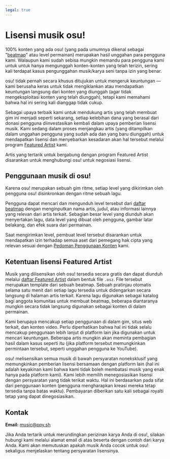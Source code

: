 ```yaml
---
legal: true
---
```


# Lisensi musik osu!

100% konten yang ada osu! (yang pada umumnya dikenal sebagai "[beatmap](/wiki/Beatmap)" atau level permainan) merupakan hasil unggahan para pengguna kami. Walaupun kami sudah sebisa mungkin memandu para pengguna kami untuk untuk hanya mengunggah konten-konten yang telah terizin, sering kali terdapat kasus pengunggahan musik/karya seni tanpa izin yang benar.

osu! tidak pernah secara khusus ditujukan untuk mengeruk keuntungan — kami berusaha keras untuk tidak mengiklankan atau mendapatkan keuntungan langsung dari konten yang diunggah (agar tidak mengeksploitasi konten yang telah diunggah), tetapi kami memahami bahwa hal ini sering kali dianggap tidak cukup.

Sebagai upaya terbaik kami untuk mendukung artis yang telah membuat gim ini menjadi seperti sekarang, setiap kelebihan dana yang berasal dari donasi pengguna diinvestasikan kembali dalam upaya pemberian lisensi musik. Kami sedang dalam proses menjangkau artis (yang ditampilkan dalam unggahan pengguna yang sudah ada dan yang baru diunggah) untuk mendapatkan lisensi dan menyebarkan kesadaran akan hal tersebut melalui program [Featured Artist](/wiki/Featured_Artists) kami.

Artis yang tertarik untuk bergabung dengan program Featured Artist disarankan untuk menghubungi osu! untuk negosiasi lisensi.

## Penggunaan musik di osu!

Karena osu! merupakan sebuah gim ritme, setiap level yang dikirimkan oleh pengguna osu! disinkronkan dengan ritme sebuah lagu.

Pengguna dapat mencari dan mengunduh level tersebut dari [daftar beatmap](https://osu.ppy.sh/beatmapsets) dengan menginputkan nama artis, judul, atau informasi lainnya yang relevan dari artis terkait. Sebagian besar level yang diunduh akan menyertakan lagu, data level yang dibuat oleh pengguna, gambar latar belakang, dan efek suara dari permainan.

Saat mengirimkan level, pembuat level tersebut disarankan untuk mendapatkan izin terhadap semua aset dari pemegang hak cipta yang relevan sesuai dengan [Pedoman Penggunaan Konten](/wiki/Rules/Content_Usage_Guidelines) kami.

## Ketentuan lisensi Featured Artist

Musik yang dilisensikan oleh osu! tersedia secara gratis dan dapat diunduh melalui [daftar Featured Artist](https://osu.ppy.sh/beatmaps/artists) dalam bentuk file `.osz`. File tersebut merupakan template dari sebuah beatmap. Sebuah pratinjau otomatis selama satu menit dari setiap lagu tersedia untuk didengarkan secara langsung di halaman artis terkait. Karena lagu digunakan sebagai katalog bagi anggota komunitas untuk membuat beatmap, beberapa diantaranya mungkin secara tidak langsung digunakan sebagai konten di dalam permainan.

Kami berupaya mencakup setiap penggunaan di dalam gim, situs web terkait, dan konten video. Perlu diperhatikan bahwa hal ini tidak selalu mencakup penggunaan lebih lanjut di platform lain jika digunakan untuk mencari keuntungan. Beberapa artis mungkin akan meminta pembagian hasil dalam kasus seperti itu (jika platform tersebut memungkinkan permintaan tersebut, seperti unggahan pengguna ke YouTube).

osu! melisensikan semua musik di bawah persyaratan noneksklusif yang memungkinkan pemberian lisensi bersamaan dengan platform lain (hal ini adalah keyakinan kami bahwa kami tidak boleh membatasi musik yang enak hanya pada platform kami). Kami lebih memilih menegosiasikan lisensi dengan persyaratan yang tidak terikat waktu. Hal ini berdasarkan pada sifat dari penggunaan konten (pengguna mengharapkan kreasi mereka tetap tersedia tanpa batas waktu). Pembayaran diberikan satu kali sebagai royalti tetap yang dapat dinegosiasikan.

## Kontak

**Email:** [music@ppy.sh](mailto:music@ppy.sh)

Jika Anda tertarik untuk merundingkan perizinan karya Anda di osu!, silakan hubungi kami melalui alamat email di atas beserta dengan contoh dari karya Anda. Kami akan memutuskan apakah musik Anda cocok untuk osu! sekaligus menjelaskan tentang persyaratan lisensinya.
